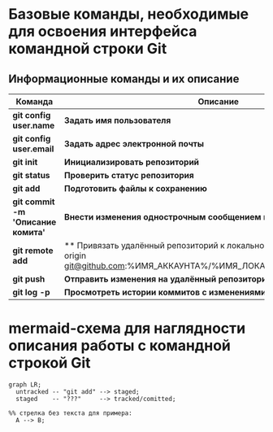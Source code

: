 # **Базовые команды, необходимые для освоения интерфейса командной строки Git**

## Информационные команды и их описание


| Команда | Описание |
| ------- | ---------|
|**git config user.name** |**Задать имя пользователя** |
|**git config user.email**|**Задать адрес электронной почты** |
|**git init**|**Инициализировать репозиторий**|
|**git status**|**Проверить статус репозитория**|
|**git add**|**Подготовить файлы к сохранению**|
|**git commit -m 'Описание комита'**|**Внести изменения однострочным сообщением или через редактор**|
|**git remote add**|** Привязать удалённый репозиторий к локальному. Пример: git remote add origin git@github.com:%ИМЯ_АККАУНТА%/%ИМЯ_ЛОКАЛЬНОГО_РЕПОЗИТОРИЯ% 
|**git push**|**Отправить изменения на удалённый репозиторий**|
|**git log -p**|**Просмотреть истории коммитов с изменениями**|

# **mermaid-схема для наглядности описания работы с командной строкой Git**
```mermaid
graph LR;
  untracked -- "git add" --> staged;
  staged    -- "???"     --> tracked/comitted;

%% стрелка без текста для примера: 
  A --> B;
```
